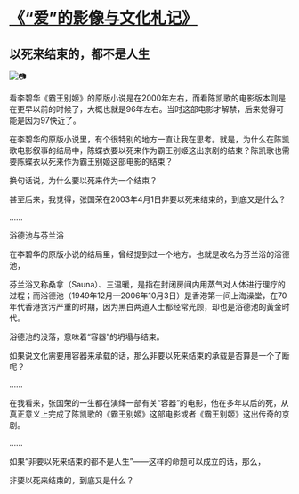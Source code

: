 # [《“爱”的影像与文化札记》](https://github.com/raffello/raffello.github.io)

## 以死来结束的，都不是人生

![📷](https://user-images.githubusercontent.com/63034623/78538587-cf941b80-7823-11ea-87d0-98b6bbe51dee.jpg)

看李碧华《霸王别姬》的原版小说是在2000年左右，而看陈凯歌的电影版本则是在更早以前的时候了，大概也就是96年左右。当时这部电影才解禁，后来觉得可能是因为97快近了。

在李碧华的原版小说里，有个很特别的地方一直让我在思考。就是，为什么在陈凯歌电影叙事的结局中，陈蝶衣要以死来作为霸王别姬这出京剧的结束？陈凯歌也需要陈蝶衣以死来作为霸王别姬这部电影的结束？

换句话说，为什么要以死来作为一个结束？

甚至后来，我觉得，张国荣在2003年4月1日非要以死来结束的，到底又是什么？

……

浴德池与芬兰浴

在李碧华的原版小说的结局里，曾经提到过一个地方。也就是改名为芬兰浴的浴德池，

芬兰浴又称桑拿（Sauna）、三温暖，是指在封闭房间内用蒸气对人体进行理疗的过程；而浴德池（1949年12月—2006年10月3日）是香港第一间上海澡堂，在70年代香港贪污严重的时期，因为黑白两道人士都经常光顾，却也是浴德池的黃金时代。

浴德池的没落，意味着“容器”的坍塌与结束。

如果说文化需要用容器来承载的话，那么非要以死来结束的承载是否算是一个了断呢？

……

在我看来，张国荣的一生都在演绎一部有关“容器”的电影，他在多年以后的死，从真正意义上完成了陈凯歌的《霸王别姬》这部电影或者《霸王别姬》这出传奇的京剧。

……

如果“非要以死来结束的都不是人生”——这样的命题可以成立的话，那么，

非要以死来结束的，到底又是什么？
